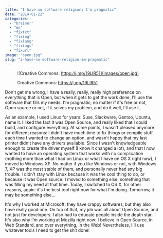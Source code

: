 ```yaml
---
title: "I have no software religion; I'm pragmatic"
date: "2014-01-22"
categories: 
  - "brainer"
  - "en"
  - "fixtxt"
  - "fiximg"
  - "fixlang"
  - "fixtags"
  - "fixurl"
image: "open.jpg"
slug: "i-have-no-software-religion-im-pragmatic"
---
```


<figure>

![Creative Commons: https://j.mp/19LIR51](images/open.jpg)

<figcaption>

Creative Commons: https://j.mp/19LIR51

</figcaption>

</figure>

Don't get me wrong, I have a really, really, really high preference on everything that is Open, but when it gets to get the work done, I'll use the software that fills my needs. I'm pragmatic; no matter if it's free or not, Open source or not, if it solves my problem, and do it well, I'll use it.

As an example, I used Linux for years: Suse, Slackware, Gentoo, Ubuntu, name it. I liked the fact it was Open Source, and really liked that I could build, and configure everything. At some points, I wasn't pleased anymore for different reasons: I didn't have much time to fix things or compile stuff each time I wanted to change an option, and wasn't happy that my last printer didn't have any drivers available. Since I wasn't knowledgeable enough to create the driver myself (I know it changed a lot), and that I now wanted to have an operating system that works with no complication (nothing more than what I had on Linux or what I have on OS X right now), I moved to Windows XP. No matter if you like Windows or not, with Windows 7, XP was the most stable of them, and personally never had any big trouble. I didn't stay with Linux because it was the cool thing to do, or because it was Open source: I moved to something else, something that was filling my need at that time. Today, I switched to OS X, for other reasons, again: it's the best tool right now for what I'm doing. Tomorrow, it may be something else...

It's why I worked at Microsoft: they have crappy softwares, but they also have really good one. On top of that, my job was all about Open Source, and not just for developers: I also had to educate people inside the death star. It's also why I'm working at Mozilla right now: I believe in Open Source, in Web Standard, and over everything, in the Web! Nevertheless, I'll use whatever tools I need to get the shit done!

